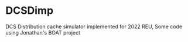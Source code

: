 # DCSDimp
DCS Distribution cache simulator implemented for 2022 REU, Some code using Jonathan's BOAT project
